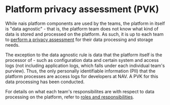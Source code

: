 # Platform privacy assessment (PVK)

While nais platform components are used by the teams, the platform in itself is "data agnostic" - that is, the platform team does not know what kind of data is stored and processed on the platform. As such, it is up to each team to [perform a privacy assessment](app-pvk.md) for their data processing and storage needs. 

The exception to the data agnostic rule is data that the platform itself is the processor of - such as configuration data and certain system and access logs (not including application logs, which falls under each individual team's purview). Thus, the only personally identifiable information (PII) that the platform processes are access logs for developers at NAV. A PVK for this data processing has been conducted.

For details on what each team's responsibilites are with respect to data processing on the platform, refer to [roles and responsibilities](../roles-responsibilities.md).
